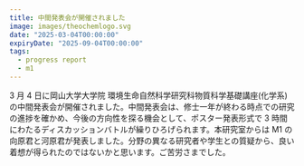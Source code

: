 ```yaml
---
title: 中間発表会が開催されました
image: images/theochemlogo.svg
date: "2025-03-04T00:00:00"
expiryDate: "2025-09-04T00:00:00"
tags:
  - progress report
  - m1
---
```


3 月 4 日に岡山大学大学院 環境生命自然科学研究科物質科学基礎講座(化学系)の中間発表会が開催されました。中間発表会は、修士一年が終わる時点での研究の進捗を確かめ、今後の方向性を探る機会として、ポスター発表形式で 3 時間にわたるディスカッションバトルが繰りひろげられます。本研究室からは M1 の向原君と河原君が発表しました。分野の異なる研究者や学生との質疑から、良い着想が得られたのではないかと思います。ご苦労さまでした。
